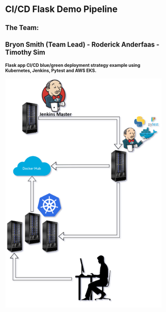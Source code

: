 # CI/CD Flask Demo Pipeline

## The Team:
## Bryon Smith (Team Lead) - Roderick Anderfaas - Timothy Sim

#### Flask app CI/CD blue/green deployment strategy example using Kubernetes, Jenkins, Pytest and AWS EKS.

<img src="images/project2.png" alt="Kubernetes Pipeline demo project 2" width="800px">
